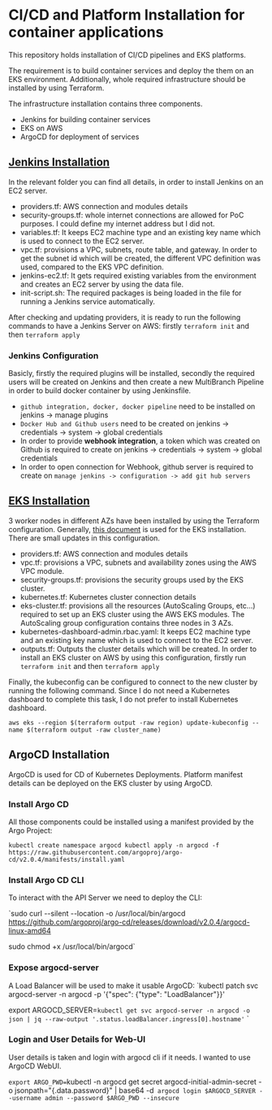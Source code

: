 # CI/CD and Platform Installation for container applications
This repository holds installation of CI/CD pipelines and EKS platforms.  

The requirement is to build container services and deploy the them on an EKS environment. Additionally, whole required infrastructure should be installed by using Terraform.

The infrastructure installation contains three components.
 * Jenkins for building container services
 * EKS on AWS
 * ArgoCD for deployment of services

## [Jenkins Installation](jenkins-installation)
In the relevant folder you can find all details, in order to install Jenkins on an EC2 server. 
 * providers.tf: AWS connection and modules details
 * security-groups.tf: whole internet connections are allowed for PoC purposes. I could define my internet address but I did not.
 * variables.tf: It keeps EC2 machine type and an existing key name which is used to connect to the EC2 server.
 * vpc.tf: provisions a VPC, subnets, route table, and gateway. In order to get the subnet id which will be created, the different VPC definition was used, compared to the EKS VPC definition.
 * jenkins-ec2.tf: It gets required existing variables from the environment and creates an EC2 server by using the data file.
 * init-script.sh: The required packages is being loaded in the file for running a Jenkins service automatically. 

After checking and updating providers, it is ready to run the following commands to have a Jenkins Server on AWS:
firstly `terraform init` and then `terraform apply`

### Jenkins Configuration
Basicly, firstly the required plugins will be installed, secondly the required users will be created on Jenkins and then create a new MultiBranch Pipeline in order to build docker container by using Jenkinsfile. 

 * `github integration, docker, docker pipeline` need to be installed on jenkins -> manage plugins
 * `Docker Hub and Github users` need to be created on jenkins -> credentials -> system -> global credentials
 * In order to provide **webhook integration**, a token which was created on Github is required to create on jenkins -> credentials -> system -> global credentials
 * In order to open connection for Webhook, github server is required to create on `manage jenkins -> configuration -> add git hub servers`
 
## [EKS Installation](eks-installation)
3 worker nodes in different AZs have been installed by using the Terraform configuration. Generally, [this document](https://learn.hashicorp.com/tutorials/terraform/eks#optional-configure-terraform-kubernetes-provider) is used for the EKS installation. There are small updates in this configuration.
 * providers.tf: AWS connection and modules details
 * vpc.tf: provisions a VPC, subnets and availability zones using the AWS VPC module.
 * security-groups.tf: provisions the security groups used by the EKS cluster.
 * kubernetes.tf: Kubernetes cluster connection details
 * eks-cluster.tf: provisions all the resources (AutoScaling Groups, etc...) required to set up an EKS cluster using the AWS EKS modules. The AutoScaling group configuration contains three nodes in 3 AZs.
 * kubernetes-dashboard-admin.rbac.yaml: It keeps EC2 machine type and an existing key name which is used to connect to the EC2 server.
 * outputs.tf: Outputs the cluster details which will be created.
In order to install an EKS cluster on AWS by using this configuration, firstly run `terraform init` and then `terraform apply`

Finally, the kubeconfig can be configured to connect to the new cluster by running the following command. Since I do not need a Kubernetes dashboard to complete this task, I do not prefer to install Kubernetes dashboard. 

`aws eks --region $(terraform output -raw region) update-kubeconfig --name $(terraform output -raw cluster_name)`

## ArgoCD Installation
ArgoCD is used for CD of Kubernetes Deployments. Platform manifest details can be deployed on the EKS cluster by using ArgoCD.

### Install Argo CD

All those components could be installed using a manifest provided by the Argo Project:

`kubectl create namespace argocd
kubectl apply -n argocd -f https://raw.githubusercontent.com/argoproj/argo-cd/v2.0.4/manifests/install.yaml`

### Install Argo CD CLI

To interact with the API Server we need to deploy the CLI:

`sudo curl --silent --location -o /usr/local/bin/argocd https://github.com/argoproj/argo-cd/releases/download/v2.0.4/argocd-linux-amd64

sudo chmod +x /usr/local/bin/argocd`

### Expose argocd-server

A Load Balancer will be used to make it usable ArgoCD:
`kubectl patch svc argocd-server -n argocd -p '{"spec": {"type": "LoadBalancer"}}'

export ARGOCD_SERVER=`kubectl get svc argocd-server -n argocd -o json | jq --raw-output '.status.loadBalancer.ingress[0].hostname'`
`
### Login and User Details for Web-UI

User details is taken and login with argocd cli if it needs. I wanted to use ArgoCD WebUI.

`export ARGO_PWD=`kubectl -n argocd get secret argocd-initial-admin-secret -o jsonpath="{.data.password}" | base64 -d`
argocd login $ARGOCD_SERVER --username admin --password $ARGO_PWD --insecure`

